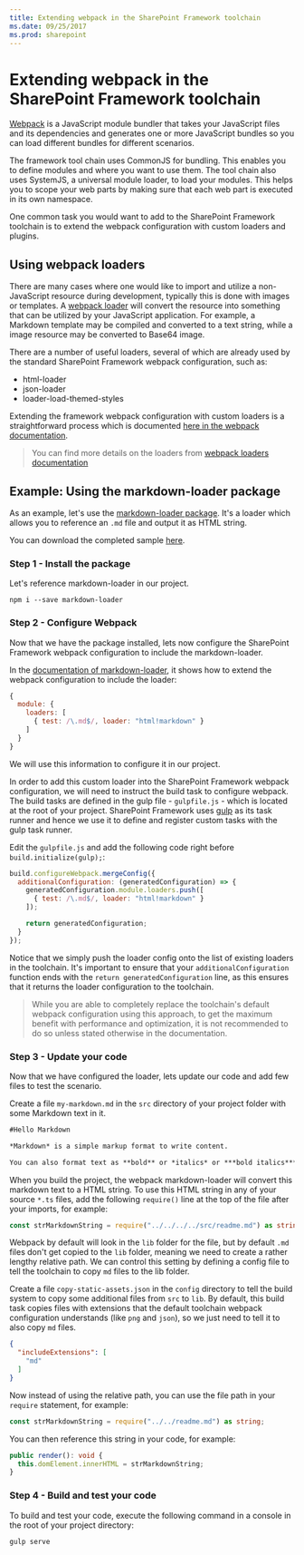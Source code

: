 ```yaml
---
title: Extending webpack in the SharePoint Framework toolchain
ms.date: 09/25/2017
ms.prod: sharepoint
---
```



# Extending webpack in the SharePoint Framework toolchain

[Webpack](https://webpack.github.io/) is a JavaScript module bundler that takes your JavaScript files and its dependencies and generates one or more JavaScript bundles so you can load different bundles for different scenarios.

The framework tool chain uses CommonJS for bundling. This enables you to define modules and where you want to use them. The tool chain also uses SystemJS, a universal module loader, to load your modules. This helps you to scope your web parts by making sure that each web part is executed in its own namespace.

One common task you would want to add to the SharePoint Framework toolchain is to extend the webpack configuration with custom loaders and plugins.

## Using webpack loaders
There are many cases where one would like to import and utilize a non-JavaScript resource during development, typically this is done with images or templates. A [webpack loader](https://webpack.github.io/docs/loaders.html) will convert the resource into something that can be utilized by your JavaScript application. For example, a Markdown template may be compiled and converted to a text string, while a image resource may be converted to Base64 image.

There are a number of useful loaders, several of which are already used by the standard SharePoint Framework webpack configuration, such as:

- html-loader
- json-loader
- loader-load-themed-styles

Extending the framework webpack configuration with custom loaders is a straightforward process which is documented [here in the webpack documentation](https://webpack.github.io/docs/loaders.html#writing-a-loader).

> You can find more details on the loaders from [webpack loaders documentation](https://webpack.github.io/docs/loaders.html)

## Example: Using the markdown-loader package
As an example, let's use the [markdown-loader package](https://www.npmjs.com/package/markdown-loader).  It's a loader which allows you to reference an `.md` file and output it as HTML string.

You can download the completed sample [here](https://aka.ms/spfx-extend-webpack-sample).

### Step 1 - Install the package
Let's reference markdown-loader in our project.

```
npm i --save markdown-loader 
```

### Step 2 - Configure Webpack 
Now that we have the package installed, lets now configure the SharePoint Framework webpack configuration to include the markdown-loader. 

In the [documentation of markdown-loader](https://github.com/peerigon/markdown-loader), it shows how to extend the webpack configuration to include the loader:

```JavaScript
{
  module: {
    loaders: [
      { test: /\.md$/, loader: "html!markdown" }
    ]
  }
}
```

We will use this information to configure it in our project. 

In order to add this custom loader into the SharePoint Framework webpack configuration, we will need to instruct the build task to configure webpack. The build tasks are defined in the gulp file - `gulpfile.js` - which is located at the root of your project. SharePoint Framework uses [gulp](http://gulpjs.com/) as its task runner and hence we use it to define and register custom tasks with the gulp task runner.

Edit the `gulpfile.js` and add the following code right before `build.initialize(gulp);`:

```JavaScript 
build.configureWebpack.mergeConfig({ 
  additionalConfiguration: (generatedConfiguration) => { 
    generatedConfiguration.module.loaders.push([ 
      { test: /\.md$/, loader: "html!markdown" } 
    ]); 

    return generatedConfiguration; 
  } 
});
```

Notice that we simply push the loader config onto the list of existing loaders in the toolchain. It's important to ensure that your `additionalConfiguration` function ends with the `return generatedConfiguration` line, as this ensures that it  returns the loader configuration to the toolchain. 

> While you are able to completely replace the toolchain's default webpack configuration using this approach, to get the maximum benefit with performance and optimization, it is not recommended to do so unless stated otherwise in the documentation. 

### Step 3 - Update your code
Now that we have configured the loader, lets update our code and add few files to test the scenario. 

Create a file `my-markdown.md` in the `src` directory of your project folder with some Markdown text in it.

```md
#Hello Markdown

*Markdown* is a simple markup format to write content. 

You can also format text as **bold** or *italics* or ***bold italics***  
```

When you build the project, the webpack markdown-loader will convert this markdown text to a HTML string. To use this HTML string in any of your source `*.ts` files, add the following `require()` line at the top of the file after your imports, for example:


```TypeScript
const strMarkdownString = require("../../../../src/readme.md") as string;
```

Webpack by default will look in the `lib` folder for the file, but by default `.md` files don't get copied to the `lib` folder, meaning we need to create a rather lengthy relative path. We can control this setting by defining a config file to tell the toolchain to copy `md` files to the lib folder. 

Create a file `copy-static-assets.json` in the `config` directory to tell the build system to copy some additional files from `src` to `lib`. By default, this build task copies files with extensions that the default toolchain webpack configuration understands (like `png` and `json`), so we just need to tell it to also copy `md` files.

```JSON
{
  "includeExtensions": [
    "md"
  ]
}
```

Now instead of using the relative path, you can use the file path in your `require` statement, for example:

```TypeScript
const strMarkdownString = require("../../readme.md") as string;
```
 
You can then reference this string in your code, for example:

``` TypeScript
public render(): void {
  this.domElement.innerHTML = strMarkdownString;
}
```

### Step 4 - Build and test your code
To build and test your code, execute the following command in a console in the root of your project directory:

```
gulp serve
```
